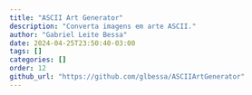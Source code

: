 ```yaml
---
title: "ASCII Art Generator"
description: "Converta imagens em arte ASCII."
author: "Gabriel Leite Bessa"
date: 2024-04-25T23:50:40-03:00
tags: []
categories: []
order: 12
github_url: "https://github.com/glbessa/ASCIIArtGenerator"
---
```


